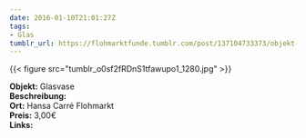 ```yaml
---
date: 2016-01-10T21:01:27Z
tags:
- Glas
tumblr_url: https://flohmarktfunde.tumblr.com/post/137104733373/objekt-glasvase-beschreibung-lorem-ipsum-ort
---
```

 {{< figure src="tumblr_o0sf2fRDnS1tfawupo1_1280.jpg" >}}  

**Objekt:** Glasvase  
**Beschreibung:**   
**Ort:** Hansa Carré Flohmarkt  
**Preis:** 3,00€  
**Links:** 
